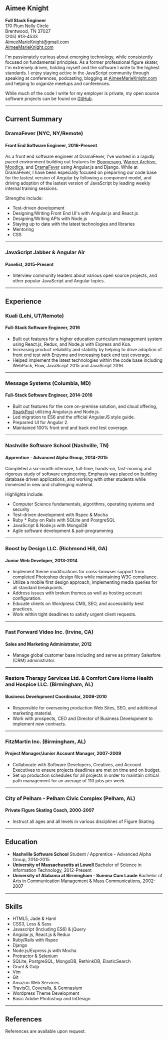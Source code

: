 ## Aimee Knight

**Full Stack Engineer**  
170 Plum Nelly Circle  
Brentwood, TN 37027  
(205) 913-4533  
AimeeMarieKnight@gmail.com  
[AimeeMarieKnight.com](http://aimeemarieknight.com/)

I'm passionately curious about emerging technology, while consistently focused on fundamental principles. As a former professional figure skater, I'm extremely driven, holding myself and the software I write to the highest standards. I enjoy staying active in the JavaScript community through speaking at conferences, podcasting, blogging at [AimeeMarieKnight.com](http://aimeemarieknight.com/) and helping to organize meetups and conferences.

While much of the code I write for my employer is private, my open source software projects can be found on [GitHub](https://github.com/aimeeknight).

***
Current Summary
---------------

### **DramaFever** (NYC, NY/Remote)
#### **Front End Software Engineer, 2016-Present**

As a front end software engineer at DramaFever, I've worked in a rapidly paced environment building out features for [Boomerang](https://www.boomerang.com/), [Warner Archive](https://www.warnerarchive.com/), [Moodica](https://www.moodica.com/), and [DramaFever](https://www.dramafever.com/) using Angular.js and Django. While at DramaFever, I have been especially focused on preparring our code base for the lastest version of Angular by following a component model, and driving adoption of the lastest version of JavaScript by leading weekly internal training sessions.

Strengths include:

*  Test-driven development
*  Designing/Writing Front End UI's with Angular.js and React.js
*  Designing/Writing APIs with Node.js
*  Staying up to date with the latest technologies and libraries
*  Mentoring
*  CSS

***

### **JavaScript Jabber & Angular Air**
#### **Panelist, 2015-Present**

- Interview community leaders about various open source projects, and other popular JavaScript and Angular topics.

***
Experience
---------------

### **Kuali** (Lehi, UT/Remote)
#### **Full-Stack Software Engineer, 2016**

- Built out features for a higher education curriculum management system using React.js, Redux, and Node.js with Express and Koa.
- Increasing product reliability and stability by helping to drive adoption of front end test with Enzyme and increasing back end test coverage.
- Helped implement the latest technologies within the code base including WebPack, Flow, JavaScript 2015 and JavaScript 2016. 

***

### **Message Systems** (Columbia, MD)
#### **Full-Stack Software Engineer, 2014-2016**

- Built out features for the core on-premise solution, and cloud offering, [SparkPost](https://www.sparkpost.com/) utilizing Angular.js and Node.js. 
- Led migration to ES6 and the official AngularJS style guide.
- Preparred UI for Angular 2.
- Maintained 100% front end and back end test coverage.

***

### **Nashville Software School** (Nashville, TN)
#### **Apprentice - Advanced Alpha Group, 2014-2015**

Completed a six-month intensive, full-time, hands-on, fast-moving and rigorous study of software engineering. Emphasis was placed on building database driven applications, and working with other students while immersed in new and challenging material.  

Highlights include: 
- Computer Science fundamentals, algorithms, operating systems and security
- Test-driven development with Rspec & Mocha
- Ruby * Ruby on Rails with SQLite and PostgreSQL
- JavaScript & Node.js with MongoDB
- Agile software development & pair-programming

***

### **Boost by Design LLC.** (Richmond Hill, GA)
#### **Junior Web Developer, 2013-2014**

- Implement theme modifications for cross-browser support from completed Photoshop design files while maintaining W3C compliance.
- Utilize a mobile first design approach, implementing media queries for all standard breakpoints.
- Address issues with broken themes as well as hosting account configuration.
- Educate clients on Wordpress CMS, SEO, and accessibility best practices.
- Work within tight deadlines to satisfy urgent client requests.

***

### **Fast Forward Video Inc.** (Irvine, CA)
#### **Sales and Marketing Administrator, 2012**

- Manage global customer base including and serve as primary Salesfore (CRM) administrator.

***

### **Restore Therapy Services Ltd. & Comfort Care Home Health and Hospice LLC.** (Birmingham, AL)
#### **Business Development Coordinator, 2009-2010**

- Responsible for overseeing production Web Sites, SEO, and additional marketing material.
- Work with prospects, CEO and Director of Business Development to implement new contracts.

***

### **FitzMartin Inc.** (Birmingham, AL)
#### **Project Manager/Junior Account Manager, 2007-2009**

- Collaborate with Software Developers, Creatives, and Account Executives to ensure projects deadlines are met on time and on budget.
- Set up production schedules for all projects in order to maintain critical path management for an average of 110 jobs per week.

***

### **City of Pelham - Pelham Civic Complex** (Pelham, AL)
#### **Private Figure Skating Coach, 2000-2007**

- Instruct all ages and all levels in various disciplines of Figure Skating.

***
Education
---------

* **Nashville Software School** Student / Apprentice - Advanced Alpha Group, 2014-2015
* **University of Massachusetts at Lowell** Bachelor of Science in Information Technology, 2012-Present
* **University of Alabama at Birmingham  - Summa Cum Laude** Bachelor of Arts in Communication Management & Mass Communications, 2002-2007

***
Skills
------

*  HTML5, Jade & Haml
*  CSS3, Less & Sass
*  Javascript (Including ES6) & jQuery
*  Angular.js, React.js & Redux
*  Ruby/Rails with Rspec
*  Django
*  Node.js/Express.js with Mocha
*  Protractor & Selenium
*  SQLite, PostgreSQL, MongoDB, RethinkDB, ElasticSearch
*  Grunt & Gulp
*  Vim
*  Git
*  Amazon Web Services
*  TravisCI, Coveralls, & Gemnasium
*  Wordpress Theme Development
*  Basic Adobe Photoshop and InDesign

***
References
------
References are available upon request.
